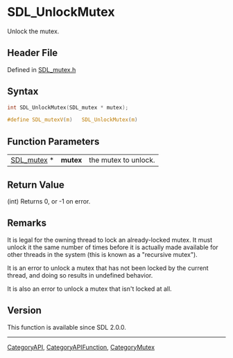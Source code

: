 # SDL_UnlockMutex

Unlock the mutex.

## Header File

Defined in [SDL_mutex.h](https://github.com/libsdl-org/SDL/blob/SDL2/include/SDL_mutex.h)

## Syntax

```c
int SDL_UnlockMutex(SDL_mutex * mutex);

#define SDL_mutexV(m)   SDL_UnlockMutex(m)
```

## Function Parameters

|                          |           |                      |
| ------------------------ | --------- | -------------------- |
| [SDL_mutex](SDL_mutex) * | **mutex** | the mutex to unlock. |

## Return Value

(int) Returns 0, or -1 on error.

## Remarks

It is legal for the owning thread to lock an already-locked mutex. It must
unlock it the same number of times before it is actually made available for
other threads in the system (this is known as a "recursive mutex").

It is an error to unlock a mutex that has not been locked by the current
thread, and doing so results in undefined behavior.

It is also an error to unlock a mutex that isn't locked at all.

## Version

This function is available since SDL 2.0.0.

----
[CategoryAPI](CategoryAPI), [CategoryAPIFunction](CategoryAPIFunction), [CategoryMutex](CategoryMutex)

